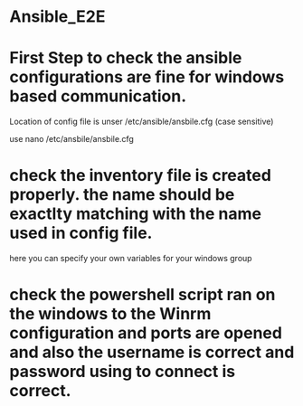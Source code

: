 # Ansible_E2E

# First Step to check the ansible configurations are fine for windows based communication.

Location of config file is unser /etc/ansible/ansbile.cfg (case sensitive)

use nano /etc/ansbile/ansbile.cfg

# check the inventory file is created properly. the name should be exactlty matching with the name used in config file.
here you can specify your own variables for your windows group 


# check the powershell script ran on the windows to the Winrm configuration and ports are opened and also the username is correct and password using to connect is correct.
